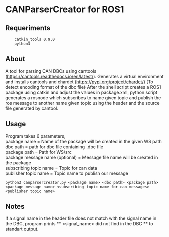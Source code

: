# CANParserCreator for ROS1

## Requeriments

```
    catkin_tools 0.9.0
    python3
```

## About
A tool for parsing CAN DBCs using cantools (https://cantools.readthedocs.io/en/latest/).
Generates a virtual environment and installs cantools and chardet (https://pypi.org/project/chardet/) (To detect encoding format of the dbc file)
After the shell script creates a ROS1 package using catkin and adjust the values in package.xml, python script generates a rosnode which subscribes to name given topic and publish the ros message to another name given topic using the header and the source file generated by cantool.

## Usage

Program takes 6 parameters,<br />
package name = Name of the package will be created in the given WS path <br />
dbc path = path for dbc file containing .dbc file <br />
package path = Path for WS/src <br />
package message name (optional) = Message file name will be created in the package <br />
subscribing topic name = Topic for can data <br />
publisher topic name = Topic name to publish our message  <br />   

```
python3 canparsercreator.py <package name> <dbc path> <package path> <package message name> <subscribing topic name for can messages> <publisher topic name>
```

## Notes

If a signal name in the header file does not match with the signal name in the DBC, program prints ** <signal_name>  did not find in the DBC </mark> ** to standart output.
